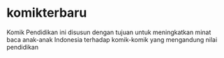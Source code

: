 # komikterbaru
Komik Pendidikan ini disusun dengan tujuan untuk meningkatkan minat baca anak-anak Indonesia terhadap komik-komik yang mengandung nilai pendidikan
